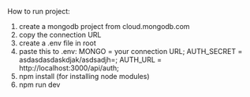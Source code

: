 How to run project:
1) create a mongodb project from cloud.mongodb.com
2) copy the connection URL 
3) create a .env file in root
4) paste this to .env: MONGO = your connection URL;
AUTH_SECRET = asdasdasdaskdjak/asdsadjh=;
AUTH_URL = http://localhost:3000/api/auth;
5) npm install (for installing node modules)
6) npm run dev





